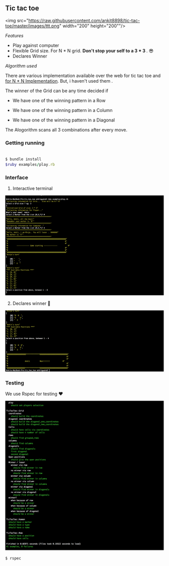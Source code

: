 ## Tic tac toe

<img src="https://raw.githubusercontent.com/ankit8898/tic-tac-toe/master/images/ttt.png" width="200" height="200""/>

<i>Features</i>

- Play against computer
- Flexible Grid size. For N * N grid.  <b>Don't stop your self to a 3 * 3 </b>. :sunglasses:
- Declares Winner

<i>Algorithm used</i>

There are various implementation available over the web for tic tac toe and [for N * N Implementation](http://stackoverflow.com/questions/4198955/how-to-find-the-winner-of-a-tic-tac-toe-game-of-any-size).  But, i haven't used them .  

The winner of the Grid can be any time decided if

- We have one of the winning pattern in a Row

- We have one of the winning pattern in a Column

- We have one of the winning pattern in a Diagonal


The Alogorithm scans all 3 combinations after every move.

### Getting running

```ruby

$ bundle install
$ruby examples/play.rb 

```

### Interface

1) Interactive terminal

![Alt text](https://raw.githubusercontent.com/ankit8898/tic-tac-toe/master/images/interface.png)


2) Declares winner :clap:

![Alt text](https://raw.githubusercontent.com/ankit8898/tic-tac-toe/master/images/winner.png)


### Testing


We use Rspec for testing :heart:

![Alt text](https://raw.githubusercontent.com/ankit8898/tic-tac-toe/master/images/test.png)


```ruby
$ rspec
```
